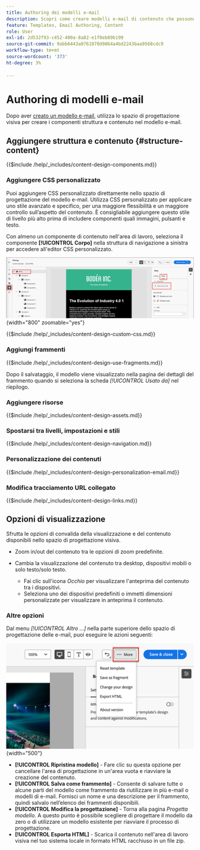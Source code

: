 ```yaml
---
title: Authoring dei modelli e-mail
description: Scopri come creare modelli e-mail di contenuto che possono essere utilizzati per le e-mail del percorso di account per riutilizzare le progettazioni in modo semplice ed efficiente.
feature: Templates, Email Authoring, Content
role: User
exl-id: 2d532f93-c452-400a-8a82-e1f0eb89b199
source-git-commit: 9abb6443a0761070d9864a4bd2243baa9568cdc9
workflow-type: tm+mt
source-wordcount: '373'
ht-degree: 3%

---
```


# Authoring di modelli e-mail

Dopo aver [creato un modello e-mail](./email-templates.md#create-an-email-template), utilizza lo spazio di progettazione visiva per creare i componenti struttura e contenuto nel modello e-mail.

## Aggiungere struttura e contenuto {#structure-content}

{{$include /help/_includes/content-design-components.md}}

### Aggiungere CSS personalizzato

Puoi aggiungere CSS personalizzato direttamente nello spazio di progettazione del modello e-mail. Utilizza CSS personalizzato per applicare uno stile avanzato e specifico, per una maggiore flessibilità e un maggiore controllo sull’aspetto del contenuto. È consigliabile aggiungere questo stile di livello più alto prima di includere componenti quali immagini, pulsanti e testo.

Con almeno un componente di contenuto nell&#39;area di lavoro, seleziona il componente **[!UICONTROL Corpo]** nella struttura di navigazione a sinistra per accedere all&#39;editor CSS personalizzato.

![Accedere agli stili del corpo](./assets/email-template-body-styles.png){width="800" zoomable="yes"}

{{$include /help/_includes/content-design-custom-css.md}}

### Aggiungi frammenti

{{$include /help/_includes/content-design-use-fragments.md}}

Dopo il salvataggio, il modello viene visualizzato nella pagina dei dettagli del frammento quando si seleziona la scheda _[!UICONTROL Usato da]_ nel riepilogo.

### Aggiungere risorse

{{$include /help/_includes/content-design-assets.md}}

### Spostarsi tra livelli, impostazioni e stili

{{$include /help/_includes/content-design-navigation.md}}

### Personalizzazione dei contenuti

{{$include /help/_includes/content-design-personalization-email.md}}

### Modifica tracciamento URL collegato

{{$include /help/_includes/content-design-links.md}}

## Opzioni di visualizzazione

Sfrutta le opzioni di convalida della visualizzazione e del contenuto disponibili nello spazio di progettazione visiva.

* Zoom in/out del contenuto tra le opzioni di zoom predefinite.

* Cambia la visualizzazione del contenuto tra desktop, dispositivi mobili o solo testo/solo testo.
   * Fai clic sull&#39;icona _Occhio_ per visualizzare l&#39;anteprima del contenuto tra i dispositivi.
   * Seleziona uno dei dispositivi predefiniti o immetti dimensioni personalizzate per visualizzare in anteprima il contenuto.

### Altre opzioni

Dal menu _[!UICONTROL Altro ...]_ nella parte superiore dello spazio di progettazione delle e-mail, puoi eseguire le azioni seguenti:

![Fai clic su Altro per accedere alle azioni del modello](./assets/visual-designer-more-menu.png){width="500"}

* **[!UICONTROL Ripristina modello]** - Fare clic su questa opzione per cancellare l&#39;area di progettazione in un&#39;area vuota e riavviare la creazione del contenuto.
* **[!UICONTROL Salva come frammento]** - Consente di salvare tutte o alcune parti del modello come frammento da riutilizzare in più e-mail o modelli di e-mail. Fornisci un nome e una descrizione per il frammento, quindi salvalo nell’elenco dei frammenti disponibili.
* **[!UICONTROL Modifica la progettazione]** - Torna alla pagina _Progetta modello_. A questo punto è possibile scegliere di progettare il modello da zero o di utilizzare un modello esistente per riavviare il processo di progettazione.
* **[!UICONTROL Esporta HTML]** - Scarica il contenuto nell&#39;area di lavoro visiva nel tuo sistema locale in formato HTML racchiuso in un file zip.
